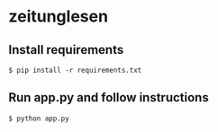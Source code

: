 # zeitunglesen

## Install requirements
`$ pip install -r requirements.txt`

## Run app.py and follow instructions
`$ python app.py`

